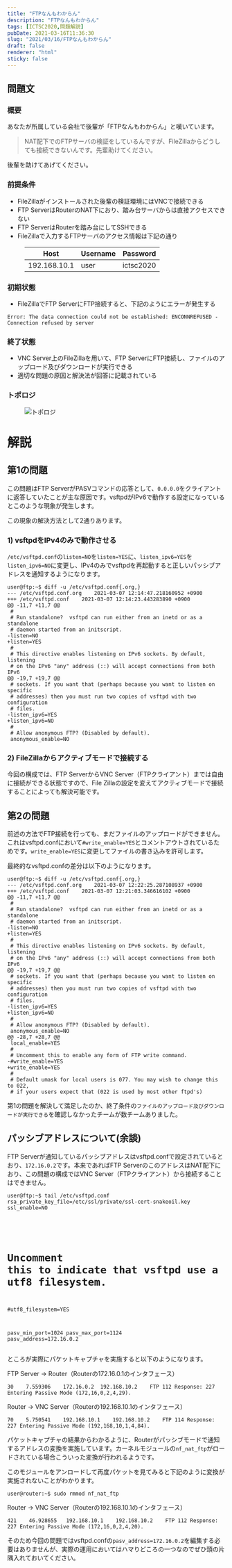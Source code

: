 ```yaml
---
title: "FTPなんもわからん"
description: "FTPなんもわからん"
tags: [ICTSC2020,問題解説]
pubDate: 2021-03-16T11:36:30
slug: "2021/03/16/FTPなんもわからん"
draft: false
renderer: "html"
sticky: false
---
```



<h2>問題文</h2>



<h3>概要</h3>



<p>あなたが所属している会社で後輩が「FTPなんもわからん」と嘆いています。</p>



<blockquote class="wp-block-quote"><p>NAT配下でのFTPサーバの検証をしているんですが、FileZillaからどうしても接続できないんです。先輩助けてください。</p></blockquote>



<p>後輩を助けてあげてください。</p>



<h3>前提条件</h3>



<ul><li>FileZillaがインストールされた後輩の検証環境にはVNCで接続できる</li><li>FTP ServerはRouterのNAT下におり、踏み台サーバからは直接アクセスできない</li><li>FTP ServerはRouterを踏み台にしてSSHできる</li><li>FileZillaで入力するFTPサーバのアクセス情報は下記の通り</li></ul>



<figure class="wp-block-table"><table class=""><thead><tr><th>Host</th><th>Username</th><th>Password</th></tr></thead><tbody><tr><td>192.168.10.1</td><td>user</td><td>ictsc2020</td></tr></tbody></table></figure>



<h3>初期状態</h3>



<ul><li>FileZillaでFTP ServerにFTP接続すると、下記のようにエラーが発生する</li></ul>


<div class="wp-block-syntaxhighlighter-code "><pre><code>Error: The data connection could not be established: ENCONNREFUSED - Connection refused by server</code></pre></div>


<h3>終了状態</h3>



<ul><li>VNC Server上のFileZillaを用いて、FTP ServerにFTP接続し、ファイルのアップロード及びダウンロードが実行できる</li><li>適切な問題の原因と解決法が回答に記載されている</li></ul>



<h3>トポロジ</h3>



<figure class="wp-block-image"><img decoding="async" src="https://cdn.discordapp.com/attachments/730302123375329352/815972414214242324/C8AAAAASUVORK5CYII.png.webp" alt="トポロジ"/></figure>



<h1>解説</h1>



<h2>第1の問題</h2>



<p>この問題はFTP ServerがPASVコマンドの応答として、<code>0.0.0.0</code>をクライアントに返答していたことが主な原因です。vsftpdがIPv6で動作する設定になっているとこのような現象が発生します。</p>



<p>この現象の解決方法として2通りあります。</p>



<h3>1) vsftpdをIPv4のみで動作させる</h3>



<p><code>/etc/vsftpd.conf</code>の<code>listen=NO</code>を<code>listen=YES</code>に、<code>listen_ipv6=YES</code>を<code>listen_ipv6=NO</code>に変更し、IPv4のみでvsftpdを再起動すると正しいパッシブアドレスを通知するようになります。</p>


<div class="wp-block-syntaxhighlighter-code "><pre><code>user@ftp:~$ diff -u /etc/vsftpd.conf{.org,}
--- /etc/vsftpd.conf.org    2021-03-07 12:14:47.218160952 +0900
+++ /etc/vsftpd.conf    2021-03-07 12:14:23.443283890 +0900
@@ -11,7 +11,7 @@
 #
 # Run standalone?  vsftpd can run either from an inetd or as a standalone
 # daemon started from an initscript.
-listen=NO
+listen=YES
 #
 # This directive enables listening on IPv6 sockets. By default, listening
 # on the IPv6 &quot;any&quot; address (::) will accept connections from both IPv6
@@ -19,7 +19,7 @@
 # sockets. If you want that (perhaps because you want to listen on specific
 # addresses) then you must run two copies of vsftpd with two configuration
 # files.
-listen_ipv6=YES
+listen_ipv6=NO
 #
 # Allow anonymous FTP? (Disabled by default).
 anonymous_enable=NO</code></pre></div>


<h3>2) FileZillaからアクティブモードで接続する</h3>



<p>今回の構成では、FTP ServerからVNC Server（FTPクライアント）までは自由に接続ができる状態ですので、File Zillaの設定を変えてアクティブモードで接続することによっても解決可能です。</p>



<h2>第2の問題</h2>



<p>前述の方法でFTP接続を行っても、まだファイルのアップロードができません。これはvsftpd.confにおいて<code>#write_enable=YES</code>とコメントアウトされているためです。<code>write_enable=YES</code>に変更してファイルの書き込みを許可します。</p>



<p>最終的なvsftpd.confの差分は以下のようになります。</p>


<div class="wp-block-syntaxhighlighter-code "><pre><code>user@ftp:~$ diff -u /etc/vsftpd.conf{.org,}
--- /etc/vsftpd.conf.org    2021-03-07 12:22:25.287108937 +0900
+++ /etc/vsftpd.conf    2021-03-07 12:21:03.346616102 +0900
@@ -11,7 +11,7 @@
 #
 # Run standalone?  vsftpd can run either from an inetd or as a standalone
 # daemon started from an initscript.
-listen=NO
+listen=YES
 #
 # This directive enables listening on IPv6 sockets. By default, listening
 # on the IPv6 &quot;any&quot; address (::) will accept connections from both IPv6
@@ -19,7 +19,7 @@
 # sockets. If you want that (perhaps because you want to listen on specific
 # addresses) then you must run two copies of vsftpd with two configuration
 # files.
-listen_ipv6=YES
+listen_ipv6=NO
 #
 # Allow anonymous FTP? (Disabled by default).
 anonymous_enable=NO
@@ -28,7 +28,7 @@
 local_enable=YES
 #
 # Uncomment this to enable any form of FTP write command.
-#write_enable=YES
+write_enable=YES
 #
 # Default umask for local users is 077. You may wish to change this to 022,
 # if your users expect that (022 is used by most other ftpd's)</code></pre></div>


<p>第1の問題を解決して満足したのか、終了条件の<code>ファイルのアップロード及びダウンロードが実行できる</code>を確認しなかったチームが数チームありました。</p>



<h2>パッシブアドレスについて(余談)</h2>



<p>FTP Serverが通知しているパッシブアドレスはvsftpd.confで設定されているとおり、<code>172.16.0.2</code>です。本来であればFTP ServerのこのアドレスはNAT配下におり、この問題の構成ではVNC Server（FTPクライアント）から接続することはできません。</p>


<div class="wp-block-syntaxhighlighter-code "><pre><code>user@ftp:~$ tail /etc/vsftpd.conf
rsa_private_key_file=/etc/ssl/private/ssl-cert-snakeoil.key
ssl_enable=NO

#
# Uncomment this to indicate that vsftpd use a utf8 filesystem.
#utf8_filesystem=YES

pasv_min_port=1024
pasv_max_port=1124
pasv_address=172.16.0.2</code></pre></div>


<p>ところが実際にパケットキャプチャを実施すると以下のようになります。</p>



<p>FTP Server -&gt; Router（Routerの172.16.0.1のインタフェース）</p>



<p><code>30    7.559306    172.16.0.2  192.168.10.2    FTP 112 Response: 227 Entering Passive Mode (172,16,0,2,4,29).</code></p>



<p>Router -&gt; VNC Server（Routerの192.168.10.1のインタフェース）</p>



<p><code>70    5.750541    192.168.10.1    192.168.10.2    FTP 114 Response: 227 Entering Passive Mode (192,168,10,1,4,84).</code></p>



<p>パケットキャプチャの結果からわかるように、Routerがパッシブモードで通知するアドレスの変換を実施しています。カーネルモジュールの<code>nf_nat_ftp</code>がロードされている場合こういった変換が行われるようです。</p>



<p>このモジュールをアンロードして再度パケットを見てみると下記のように変換が実施されないことがわかります。</p>



<p><code>user@router:~$ sudo rmmod nf_nat_ftp</code></p>



<p>Router -&gt; VNC Server（Routerの192.168.10.1のインタフェース）</p>



<p><code>421    46.928655   192.168.10.1    192.168.10.2    FTP 112 Response: 227 Entering Passive Mode (172,16,0,2,4,20).</code></p>



<p>そのため今回の問題ではvsftpd.confの<code>pasv_address=172.16.0.2</code>を編集する必要はありませんが、実際の運用においてはハマりどころの一つなのでぜひ頭の片隅入れておいてください。</p>
